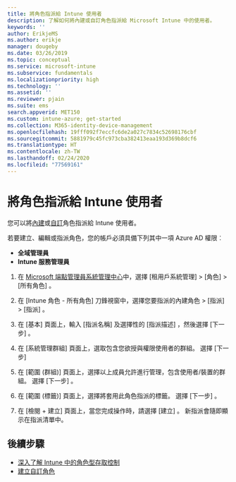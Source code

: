 ```yaml
---
title: 將角色指派給 Intune 使用者
description: 了解如何將內建或自訂角色指派給 Microsoft Intune 中的使用者。
keywords: ''
author: ErikjeMS
ms.author: erikje
manager: dougeby
ms.date: 03/26/2019
ms.topic: conceptual
ms.service: microsoft-intune
ms.subservice: fundamentals
ms.localizationpriority: high
ms.technology: ''
ms.assetid: ''
ms.reviewer: pjain
ms.suite: ems
search.appverid: MET150
ms.custom: intune-azure; get-started
ms.collection: M365-identity-device-management
ms.openlocfilehash: 19fff092f7eccfc6de2a027c7834c52698176cbf
ms.sourcegitcommit: 5881979c45fc973cba382413eaa193d369b8dcf6
ms.translationtype: HT
ms.contentlocale: zh-TW
ms.lasthandoff: 02/24/2020
ms.locfileid: "77569161"
---
```

# <a name="assign-a-role-to-an-intune-user"></a>將角色指派給 Intune 使用者

您可以將[內建](role-based-access-control.md#built-in-roles)或[自訂](create-custom-role.md)角色指派給 Intune 使用者。

若要建立、編輯或指派角色，您的帳戶必須具備下列其中一項 Azure AD 權限︰
- **全域管理員**
- **Intune 服務管理員**

1. 在 [Microsoft 端點管理員系統管理中心](https://go.microsoft.com/fwlink/?linkid=2109431)中，選擇 [租用戶系統管理]   > [角色]   > [所有角色]  。

2. 在 [Intune 角色 - 所有角色]  刀鋒視窗中，選擇您要指派的內建角色 > [指派]   > [指派]  。

5. 在 [基本]  頁面上，輸入 [指派名稱]  及選擇性的 [指派描述]  ，然後選擇 [下一步]  。

6. 在 [系統管理群組]  頁面上，選取包含您欲授與權限使用者的群組。 選擇 [下一步] 

7. 在 [範圍 (群組)]  頁面上，選擇以上成員允許進行管理，包含使用者/裝置的群組。 選擇 [下一步]  。

8. 在 [範圍 (標籤)]  頁面上，選擇將套用此角色指派的標籤。 選擇 [下一步]  。

9. 在 [檢閱 + 建立]  頁面上，當您完成操作時，請選擇 [建立]  。 新指派會隨即顯示在指派清單中。

## <a name="next-steps"></a>後續步驟
- [深入了解 Intune 中的角色型存取控制](role-based-access-control.md)
- [建立自訂角色](create-custom-role.md)


